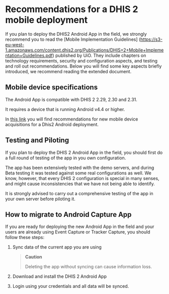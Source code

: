 # Recommendations for a DHIS 2 mobile deployment

If you plan to deploy the DHIS2 Android App in the field, we strongly recommend you to read the [Mobile Implementation Guidelines] (https://s3-eu-west-1.amazonaws.com/content.dhis2.org/Publications/DHIS+2+Mobile+Implementation+Guidelines.pdf) published by UiO. They include chapters on technology requirements, security and configuration aspects, and testing and roll out recommendations. Below you will find some key aspects briefly introduced, we recommend reading the extended document.

## Mobile device specifications

The Android App is compatible with DHIS 2 2.29, 2.30 and 2.31.

It requires a device that is running Android v4.4 or higher.

In [this link](https://www.google.com/url?q=https://docs.google.com/document/d/1jZjw-hb1W8sszkPU9yPWrPoow91gEkTb0nyZJh3IJQQ/edit%23&sa=D&ust=1557433016128000) you will find recommendations for new mobile device acquisitions for a Dhis2 Android deployment.

## Testing and Piloting

If you plan to deploy the DHIS 2 Android App in the field, you should first do a full round of testing of the app in you own configuration.

The app has been extensively tested with the demo servers, and during Beta testing it was tested against some real configurations as well. We know, however, that every DHIS 2 configuration is special in many senses, and might cause inconsistencies that we have not being able to identify.

It is strongly advised to carry out a comprehensive testing of the app in your own server before piloting it.

## How to migrate to Android Capture App

If you are ready for deploying the new Android App in the field and your users are already using Event Capture or Tracker Capture, you should follow these steps:

1.  Sync data of the current app you are using

    > **Caution**
    >
    > Deleting the app without syncing can cause information loss.
    
2.  Download and install the DHIS 2 Android App
3.  Login using your credentials and all data will be synced.

